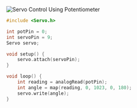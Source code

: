 ![Servo Control Using Potentiometer](https://github.com/user-attachments/assets/22dace70-d135-47fa-8ae9-a73462801549)

```cpp
#include <Servo.h>

int potPin = 0;
int servoPin = 9;
Servo servo;

void setup() {
    servo.attach(servoPin);
}

void loop() {
    int reading = analogRead(potPin);
    int angle = map(reading, 0, 1023, 0, 180);
    servo.write(angle);
}
